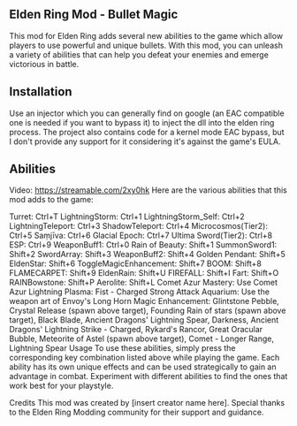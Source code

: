 ## Elden Ring Mod - Bullet Magic
This mod for Elden Ring adds several new abilities to the game which allow players to use powerful and unique bullets. With this mod, you can unleash a variety of abilities that can help you defeat your enemies and emerge victorious in battle.

## Installation
Use an injector which you can generally find on google (an EAC compatible one is needed if you want to bypass it) to inject the dll into the elden ring process. The project also contains code for a kernel mode EAC bypass, but I don't provide any support for it considering it's against the game's EULA.

## Abilities
Video:
https://streamable.com/2xy0hk
Here are the various abilities that this mod adds to the game:

Turret: Ctrl+T
LightningStorm: Ctrl+1
LightningStorm_Self: Ctrl+2
LightningTeleport: Ctrl+3
ShadowTeleport: Ctrl+4
Microcosmos(Tier2): Ctrl+5
Saṃjīva: Ctrl+6
Glacial Epoch: Ctrl+7
Ultima Sword(Tier2): Ctrl+8
ESP: Ctrl+9
WeaponBuff1: Ctrl+0
Rain of Beauty: Shift+1
SummonSword1: Shift+2
SwordArray: Shift+3
WeaponBuff2: Shift+4
Golden Pendant: Shift+5
EldenStar: Shift+6
ToggleMagicEnhancement: Shift+7
BOOM: Shift+8
FLAMECARPET: Shift+9
EldenRain: Shift+U
FIREFALL: Shift+I
Fart: Shift+O
RAINBowstone: Shift+P
Aerolite: Shift+L
Comet Azur Mastery: Use Comet Azur
Lightning Plasma: Fist - Charged Strong Attack
Aquarium: Use the weapon art of Envoy's Long Horn
Magic Enhancement: Glintstone Pebble, Crystal Release (spawn above target), Founding Rain of stars (spawn above target), Black Blade, Ancient Dragons' Lightning Spear, Darkness, Ancient Dragons' Lightning Strike - Charged, Rykard's Rancor, Great Oracular Bubble, Meteorite of Astel (spawn above target), Comet - Longer Range, Lightning Spear
Usage
To use these abilities, simply press the corresponding key combination listed above while playing the game. Each ability has its own unique effects and can be used strategically to gain an advantage in combat. Experiment with different abilities to find the ones that work best for your playstyle.

Credits
This mod was created by [insert creator name here]. Special thanks to the Elden Ring Modding community for their support and guidance.
